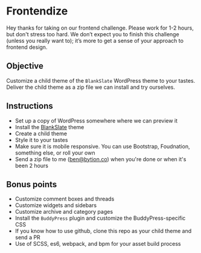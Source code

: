 # Frontendize

Hey thanks for taking on our frontend challenge. Please work for 1-2 hours, but don't stress too hard. We don’t expect you to finish this challenge (unless you really want to); it’s more to get a sense of your approach to frontend design.

## Objective

Customize a child theme of the `BlankSlate` WordPress theme to your tastes. Deliver the child theme as a zip file we can install and try ourselves.

## Instructions

* Set up a copy of WordPress somewhere where we can preview it
* Install the [BlankSlate](https://wordpress.org/themes/blankslate/) theme
* Create a child theme
* Style it to your tastes
* Make sure it is mobile responsive. You can use Bootstrap, Foudnation, something else, or roll your own
* Send a zip file to me (ben@bytion.co) when you're done or when it's been 2 hours

## Bonus points

* Customize comment boxes and threads
* Customize widgets and sidebars
* Customize archive and category pages
* Install the `BuddyPress` plugin and customize the BuddyPress-specific CSS
* If you know how to use github, clone this repo as your child theme and send a PR 
* Use of SCSS, es6, webpack, and bpm for your asset build process
